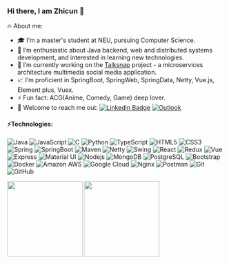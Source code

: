 ### Hi there, I am Zhicun 👋

<!-- **FancleX/FancleX** is a ✨ _special_ ✨ repository because its `README.md` (this file) appears on your GitHub profile. -->

<!-- Here are some ideas to get you started: -->
🔥 About me:
- 🎓 I’m a master's student at NEU, pursuing Computer Science.
- 🔭 I’m enthusiastic about Java backend, web and distributed systems development, and interested in learning new technologies.
- 🌱 I’m currently working on the [Talksnap](https://github.com/FancleX/TalkSnap) project - a microservices architecture multimedia social media application.
- 📈 I’m proficient in SpringBoot, SpringWeb, SpringData, Netty, Vue.js, Element plus, Vuex.
- ⚡ Fun fact: ACG(Anime, Comedy, Game) deep lover.
- 💬 Welcome to reach me out: [![Linkedin Badge](https://img.shields.io/badge/-ZhicunChen-blue?style=flat-square&logo=Linkedin&logoColor=white)](https://www.linkedin.com/in/zhicun-chen-0b0293203/) [![Outlook](https://img.shields.io/badge/-chen.zhicu@northeastern.edu-0078D4?style=flat-square&logo=microsoft-outlook&logoColor=white)](mailto:chen.zhicu@northeastern.edu)

#### ⚡Technologies:
![Java](https://img.shields.io/badge/Java-ED8B00?style=flat&logo=java&logoColor=white)
![JavaScript](https://img.shields.io/badge/-JavaScript-black?style=flat&logo=javascript)
![C](https://img.shields.io/badge/-C-00599C?style=flat&logo=c&logoColor=white)
![Python](https://img.shields.io/badge/-Python-black?style=flat&logo=Python)
![TypeScript](https://img.shields.io/badge/TypeScript-3178C6?logo=typescript&logoColor=fff&style=flat)
![HTML5](https://img.shields.io/badge/-HTML5-E34F26?style=flat&logo=html5&logoColor=white)
![CSS3](https://img.shields.io/badge/-CSS3-1572B6?style=flat&logo=css3&logoColor=white)
![Spring](https://img.shields.io/badge/Spring-6DB33F.svg?style=flat&logo=Spring&logoColor=white)
![SpringBoot](https://img.shields.io/badge/-Spring%20Boot-6DB33F.svg?style=flat&logo=Spring-Boot&logoColor=white)
![Maven](https://img.shields.io/badge/-Apache%20Maven-C71A36.svg?style=flat&logo=Apache-Maven&logoColor=white)
![Netty](https://img.shields.io/badge/-Netty-007396?style=flat&logo=netty)
![Swing](https://img.shields.io/badge/-Swing-007396?style=flat&logo=swing)
![React](https://img.shields.io/badge/React-61DAFB?logo=react&logoColor=000&style=flat)
![Redux](https://img.shields.io/badge/Redux-593D88?style=flat&logo=redux&logoColor=white)
![Vue](https://img.shields.io/badge/Vue.js-35495E?style=flat&logo=vue.js&logoColor=4FC08D)
![Express](https://img.shields.io/badge/Express.js-404D59?style=flat)
![Material UI](https://img.shields.io/badge/Material--UI-0081CB?style=flat&logo=material-ui&logoColor=white)
![Nodejs](https://img.shields.io/badge/-Nodejs-black?style=flat&logo=Node.js)
![MongoDB](https://img.shields.io/badge/-MongoDB-black?style=flat&logo=mongodb)
![PostgreSQL](https://img.shields.io/badge/-PostgreSQL-316192?style=flat&logo=postgresql&logoColor=white)
![Bootstrap](https://img.shields.io/badge/-Bootstrap-563D7C?style=flat&logo=bootstrap)
![Docker](https://img.shields.io/badge/-docker-%230db7ed.svg?style=flae&logo=docker&logoColor=white)
![Amazon AWS](https://img.shields.io/badge/Amazon%20AWS-232F3E?style=flat&logo=amazon-aws)
![Google Cloud](https://img.shields.io/badge/Google%20Cloud-black?style=flat&logo=google-cloud)
![Nginx](https://img.shields.io/badge/nginx-%23009639.svg?style=flat&logo=nginx&logoColor=white)
![Postman](https://img.shields.io/badge/Postman-FF6C37?style=flat&logo=postman&logoColor=white)
![Git](https://img.shields.io/badge/-Git-black?style=flat&logo=git)
![GitHub](https://img.shields.io/badge/-GitHub-181717?style=flat&logo=github)

<img align="left" height="175px" src="https://github-readme-stats.vercel.app/api?username=FancleX&include_all_commits=true&count_private-true&custom_title=FancleX'%20GitHub%20Stats&line_height=25&show_icons=true&hide_border=true&bg_color=0,ffff99,33ccff,9999ff&title_color=graywhite&icon_color=efb752&text_color=000000"><img align="" height="175px" src="https://github-readme-stats.vercel.app/api/top-langs/?username=FancleX&hide_title=false&hide_border=true&layout=compact&bg_color=0,ffff99,33ccff,9999ff&theme=graywhite&locale=en" />


